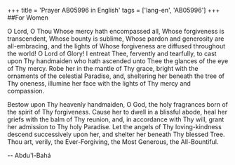 +++
title = 'Prayer AB05996 in English'
tags = ['lang-en', 'AB05996']
+++
##For Women

O Lord, O Thou Whose mercy hath encompassed all, Whose forgiveness is transcendent, Whose bounty is sublime, Whose pardon and generosity are all-embracing, and the lights of Whose forgiveness are diffused throughout the world!  O Lord of Glory!  I entreat Thee, fervently and tearfully, to cast upon Thy handmaiden who hath ascended unto Thee the glances of the eye of Thy mercy.  Robe her in the mantle of Thy grace, bright with the ornaments of the celestial Paradise, and, sheltering her beneath the tree of Thy oneness, illumine her face with the lights of Thy mercy and compassion.

Bestow upon Thy heavenly handmaiden, O God, the holy fragrances born of the spirit of Thy forgiveness.  Cause her to dwell in a blissful abode, heal her griefs with the balm of Thy reunion, and, in accordance with Thy will, grant her admission to Thy holy Paradise. Let the angels of Thy loving-kindness descend successively upon her, and shelter her beneath Thy blessed Tree.  Thou art, verily, the Ever-Forgiving, the Most Generous, the All-Bountiful.

-- Abdu'l-Bahá
